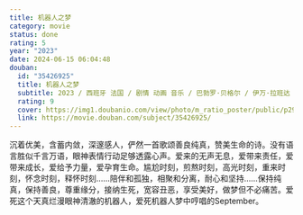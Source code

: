 ```yaml
---
title: 机器人之梦
category: movie
status: done
rating: 5
year: "2023"
date: 2024-06-15 06:04:48
douban:
  id: "35426925"
  title: 机器人之梦
  subtitle: 2023 / 西班牙 法国 / 剧情 动画 音乐 / 巴勃罗·贝格尔 / 伊万·拉班达 阿尔伯特·特里佛·塞加拉
  rating: 9
  cover: https://img1.doubanio.com/view/photo/m_ratio_poster/public/p2909289839.jpg
  link: https://movie.douban.com/subject/35426925/
---
```


沉着优美，含蓄内敛，深邃感人，俨然一首歌颂善良纯真，赞美生命的诗。没有语言胜似千言万语，眼神表情行动足够透露心声。爱来的无声无息，爱带来责任，爱带来成长，爱给予力量，爱孕育生命。尴尬时刻，煎熬时刻，高光时刻，重来时刻，怀念时刻，释怀时刻……陪伴和孤独，相聚和分离，耐心和坚持……保持纯真，保持善良，尊重缘分，接纳生死，宽容丑恶，享受美好，做梦但不必痛苦。爱死这个天真烂漫眼神清澈的机器人，爱死机器人梦中哼唱的September。